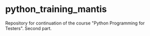 # python_training_mantis
Repository for continuation of the course "Python Programming for Testers". Second part.
